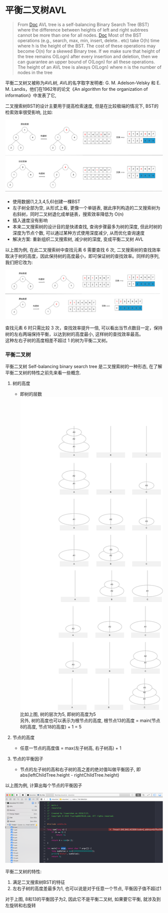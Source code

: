 # 平衡二叉树AVL

> From [Doc](https://www.geeksforgeeks.org/avl-tree-set-1-insertion/) AVL tree is a self-balancing Binary Search Tree (BST) where the difference between heights of left and right subtrees cannot be more than one for all nodes. 
> [Doc](https://www.geeksforgeeks.org/avl-tree-set-1-insertion/) Most of the BST operations (e.g., search, max, min, insert, delete.. etc) take O(h) time where h is the height of the BST. The cost of these operations may become O(n) for a skewed Binary tree. If we make sure that height of the tree remains O(Logn) after every insertion and deletion, then we can guarantee an upper bound of O(Logn) for all these operations. The height of an AVL tree is always O(Logn) where n is the number of nodes in the tree

平衡二叉树又被称为AVL树, AVL的名字取字发明者: G. M. Adelson-Velsky 和 E. M. Landis，他们在1962年的论文《An algorithm for the organization of information》中发表了它, 

二叉搜索树BST的设计主要用于提高检索速度, 但是在比较极端的情况下, BST的检索效率很受影响, 比如:  

![](./images/15.png)

- 使用数据(1,2,3,4,5,6)创建一棵BST
- 左子树全部为空, 从形式上看, 更像一个单链表, 据此序列构造的二叉搜索树为右斜树，同时二叉树退化成单链表，搜索效率降低为 O(n)
- 插入速度没有影响
- 本来二叉搜索树的设计目的是快递查找, 查询步骤最多为树的深度, 但此时树的深度为节点个数, 可以通过某种方式使用深度减少, 从而优化查询速度
- 解决方案: 重新组织二叉搜索树, 减少树的深度, 变成平衡二叉树 AVL

以上图为例, 在此二叉搜索树中查找元素 6 需要查找 6 次, 二叉搜索树的查找效率取决于树的高度，因此保持树的高度最小，即可保证树的查找效率。同样的序列, 我们把它改为:

![](./images/16.png)

查找元素 6 时只需比较 3 次，查找效率提升一倍, 可以看出当节点数目一定，保持树的左右两端保持平衡，以达到树的高度最小, 这样树的查找效率最高。  
这种左右子树的高度相差不超过 1 的树为平衡二叉树。

### 平衡二叉树
平衡二叉树 Self-balancing binary search tree 是二叉搜索树的一种形态, 在了解平衡二叉树的特性之前先来看一些概念.
1. 树的高度
    - 即树的层数
![](./images/17.png)
比如上图, 树的层次为5, 即树的高度为5  
另外, 树的高度也可以表示为根节点的高度, 根节点13的高度 = main(节点8的高度, 节点18的高度) + 1 = 5

2. 节点的高度
    - 任意一节点的高度值 = max(左子树高, 右子树高) + 1

3. 节点的平衡因子
    - 节点的左子树的高和右子树的高之差的绝对值叫做平衡因子, 即 abs(leftChildTree.height - rightChildTree.height)

以上图为例, 计算出每个节点的平衡因子

![](./images/18.png)

平衡二叉树的特性:
1. 满足二叉搜索树BST的特征
2. 左右子树的高度差最多为1, 也可以说是对于任意一个节点, 平衡因子值不超过1

对于上图, 8和13的平衡因子为2, 因此它不是平衡二叉树, 如果要它平衡, 就涉及到左旋转和右旋转
